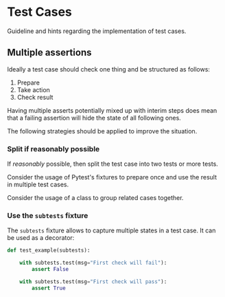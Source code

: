 # Test Cases

Guideline and hints regarding the implementation of test cases.


## Multiple assertions

Ideally a test case should check one thing and be structured as follows:

1. Prepare
2. Take action
3. Check result

Having multiple asserts potentially mixed up with interim steps does mean that a
failing assertion will hide the state of all following ones.

The following strategies should be applied to improve the situation.


### Split if reasonably possible

If *reasonably* possible, then split the test case into two tests or more tests.

Consider the usage of Pytest's fixtures to prepare once and use the result in
multiple test cases.

Consider the usage of a class to group related cases together.


### Use the `subtests` fixture

The `subtests` fixture allows to capture multiple states in a test case. It can
be used as a decorator:

```python
def test_example(subtests):

    with subtests.test(msg="First check will fail"):
        assert False

    with subtests.test(msg="First check will pass"):
        assert True
```
